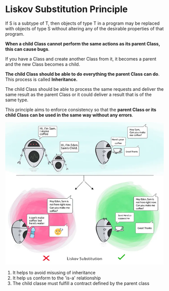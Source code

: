 # Liskov Substitution Principle

If S is a subtype of T, then objects of type T in a program may be replaced with objects of type S without altering any of the desirable properties of that program.

**When a child Class cannot perform the same actions as its parent Class, this can cause bugs**.

If you have a Class and create another Class from it, it becomes a parent and the new Class becomes a child.

**The child Class should be able to do everything the parent Class can do**. This process is called **Inheritance.**

The child Class should be able to process the same requests and deliver the same result as the parent Class or it could deliver a result that is of the same type.

This principle aims to enforce consistency so that the **parent Class or its child Class can be used in the same way without any errors**.

<img src="img/liskov.jpg">

1) It helps to avoid misusing of inheritance
2) It help us conform to the 'is-a' relationship
3) The child classe must fulfill a contract defined by the parent class